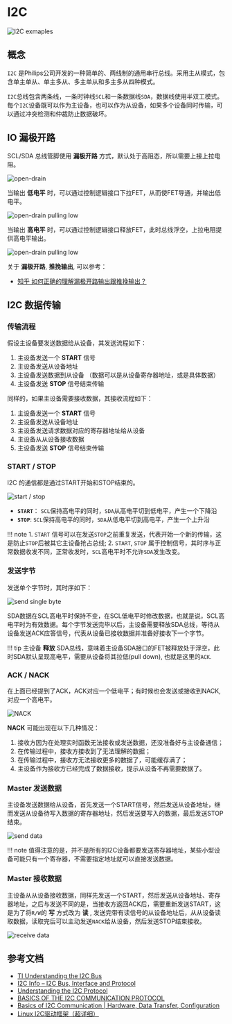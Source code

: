 # I2C

![I2C exmaples](../../assets/linux/coms/i2c_examples.png)

## 概念

`I2C` 是Philips公司开发的一种简单的、两线制的通用串行总线。采用主从模式，包含单主单从、单主多从、多主单从和多主多从四种模式。

`I2C`总线包含两条线，一条时钟线`SCL`和一条数据线`SDA`，数据线使用半双工模式。每个`I2C`设备既可以作为主设备，也可以作为从设备，如果多个设备同时传输，可以通过冲突检测和仲裁防止数据破坏。

## IO 漏极开路

SCL/SDA 总线管脚使用 **漏极开路** 方式，默认处于高阻态，所以需要上接上拉电阻。

![open-drain](../../assets/linux/coms/i2c_gpio_od.png)

当输出 **低电平** 时，可以通过控制逻辑接口下拉FET，从而使FET导通，并输出低电平。

![open-drain pulling low](../../assets/linux/coms/i2c_pl.png)

当输出 **高电平** 时，可以通过控制逻辑接口释放FET，此时总线浮空，上拉电阻提供高电平输出。

![open-drain pulling low](../../assets/linux/coms/i2c_release.png)

关于 **漏极开路**, **推挽输出**, 可以参考：

- [知乎 如何正确的理解漏极开路输出跟推挽输出？](https://www.zhihu.com/question/28512432/answer/41217074)

## I2C 数据传输

### 传输流程

假设主设备要发送数据给从设备，其发送流程如下：

1. 主设备发送一个 **START** 信号
2. 主设备发送从设备地址
3. 主设备发送数据到从设备 （数据可以是从设备寄存器地址，或是具体数据）
4. 主设备发送 **STOP** 信号结束传输

同样的，如果主设备需要接收数据，其接收流程如下：

1. 主设备发送一个 **START** 信号
2. 主设备发送从设备地址
3. 主设备发送请求数据对应的寄存器地址给从设备
4. 主设备从从设备接收数据
5. 主设备发送 **STOP** 信号结束传输

### START / STOP

I2C 的通信都是通过START开始和STOP结束的。

![start / stop](../../assets/linux/coms/i2c_start_stop.png)

- **`START`**： `SCL`保持高电平的同时，`SDA`从高电平切到低电平，产生一个下降沿
- **`STOP`**: `SCL`保持高电平的同时，`SDA`从低电平切到高电平，产生一个上升沿

!!! note
    1. `START` 信号可以在发送`STOP`之前重复发送，代表开始一个新的传输，这是防止`STOP`后被其它主设备抢占总线;
    2. `START`, `STOP` 属于控制信号，其时序与正常数据收发不同，正常收发时，`SCL`高电平时不允许`SDA`发生改变。

### 发送字节

发送单个字节时，其时序如下：

![send single byte](../../assets/linux/coms/i2c_single_byte.png)

SDA数据在SCL高电平时保持不变，在SCL低电平时修改数据，也就是说，SCL高电平时为有效数据。每个字节发送完毕以后，主设备需要释放SDA总线，等待从设备发送ACK应答信号，代表从设备已接收数据并准备好接收下一个字节。

!!! tip
    主设备 **释放** SDA总线，意味着主设备SDA接口的FET被释放处于浮空，此时SDA默认呈现高电平，需要从设备将其拉低(pull down), 也就是这里的`ACK`.

### ACK / NACK

在上面已经提到了ACK，ACK对应一个低电平；有时候也会发送或接收到NACK, 对应一个高电平。

![NACK](../../assets/linux/coms/i2c_nack.png)

**NACK** 可能出现在以下几种情况：

1. 接收方因为在处理实时函数无法接收或发送数据，还没准备好与主设备通信；
2. 在传输过程中，接收方接收到了无法理解的数据；
3. 在传输过程中，接收方无法接收更多的数据了，可能缓存满了；
4. 主设备作为接收方已经完成了数据接收，提示从设备不再需要数据了。

### Master 发送数据

主设备发送数据给从设备，首先发送一个START信号，然后发送从设备地址，继而发送从设备待写入数据的寄存器地址，然后发送要写入的数据，最后发送STOP结束。

![send data](../../assets/linux/coms/i2c_send.png)

!!! note
    值得注意的是，并不是所有的I2C设备都要发送寄存器地址，某些小型设备可能只有一个寄存器，不需要指定地址就可以直接发送数据。

### Master 接收数据

主设备从从设备接收数据，同样先发送一个START，然后发送从设备地址、寄存器地址，之后与发送不同的是，当接收方返回ACK后，需要重新发送START，这是为了将`R/W`的 **写** 方式改为 **读** , 发送完带有读信号的从设备地址后，从从设备读取数据，读取完后可以主动发送`NACK`给从设备，然后发送STOP结束接收。

![receive data](../../assets/linux/coms/i2c_recv.png)

## 参考文档

- [TI Understanding the I2C Bus](https://www.ti.com/lit/an/slva704/slva704.pdf)
- [I2C Info – I2C Bus, Interface and Protocol](https://i2c.info/i2c-bus-specification)
- [Understanding the I2C Protocol](https://www.engineersgarage.com/tutorials/understanding-the-i2c-protocol/)
- [BASICS OF THE I2C COMMUNICATION PROTOCOL](https://www.circuitbasics.com/basics-of-the-i2c-communication-protocol/)
- [Basics of I2C Communication | Hardware, Data Transfer, Configuration](https://www.electronicshub.org/basics-i2c-communication/#Start_Condition)
- [Linux I2C驱动框架（超详细）](https://blog.csdn.net/weixin_42462202/article/details/91128914)
